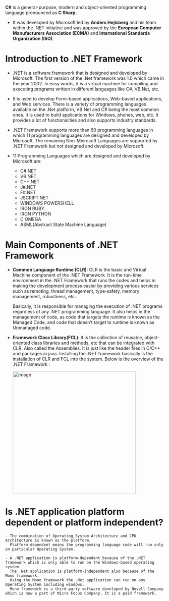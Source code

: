 **C#** is a general-purpose, modern and object-oriented programming language pronounced as **C Sharp.**

*  It was developed by Microsoft led by **Anders Hejlsberg** and his team within the .NET initiative and was approved by the **European Computer Manufacturers Association (ECMA)** and **International Standards Organization (ISO)**.

# Introduction to .NET Framework

* .NET is a software framework that is designed and developed by Microsoft. The first version of the .Net framework was 1.0 which came in the year 2002. In easy words, it is a virtual machine for compiling and executing programs written in different languages like C#, VB.Net, etc. 

* It is used to develop Form-based applications, Web-based applications, and Web services. There is a variety of programming languages available on the .Net platform, VB.Net and C# being the most common ones. It is used to build applications for Windows, phones, web, etc. It provides a lot of functionalities and also supports industry standards. 

* .NET Framework supports more than 60 programming languages in which 11 programming languages are designed and developed by Microsoft. The remaining Non-Microsoft Languages are supported by .NET Framework but not designed and developed by Microsoft. 

* 11 Programming Languages which are designed and developed by Microsoft are: 

    - C#.NET
    - VB.NET
    - C++.NET
    - J#.NET
    - F#.NET
    - JSCRIPT.NET
    - WINDOWS POWERSHELL
    - IRON RUBY
    - IRON PYTHON
    - C OMEGA
    - ASML(Abstract State Machine Language)


# Main Components of .NET Framework
  
  - **Common Language Runtime (CLR)**: CLR is the basic and Virtual Machine component of the .NET Framework. It is the run-time environment in the .NET Framework that runs        the codes and helps in making the development process easier by providing various services such as remoting, thread management, type-safety, memory management,                robustness, etc.. 
  
     Basically, it is responsible for managing the execution of .NET programs regardless of any    .NET programming language. It also helps in the management of code, as code      that targets the runtime is known as the Managed Code, and code that doesn’t target to runtime is known as Unmanaged code. 

  - **Framework Class Library(FCL)**: It is the collection of reusable, object-oriented class libraries and methods, etc that can be integrated with CLR. Also called the          Assemblies. It is just like the header files in C/C++ and packages in java. Installing the .NET framework basically is the installation of CLR and FCL into the system.        Below is the overview of the .NET Framework : 
 
       <img width="389" alt="image" src="https://user-images.githubusercontent.com/56192979/144592269-e95286b4-503f-444b-ad80-0c09f5d70cc0.png">
      
# Is .NET application platform dependent or platform independent?

    - The combination of Operating System Architecture and CPU Architecture is known as the platform. 
      Platform dependent means the programming language code will run only on particular Operating System. 
    
    - A .NET application is platform-dependent because of the .NET framework which is only able to run on the Windows-based operating system. 
      The .Net application is platform-independent also because of the Mono framework. 
      Using the Mono framework the .Net application can run on any Operating System including windows. 
      Mono framework is a third-party software developed by Novell Company which is now a part of Micro Focus Company. It is a paid framework. 
 
